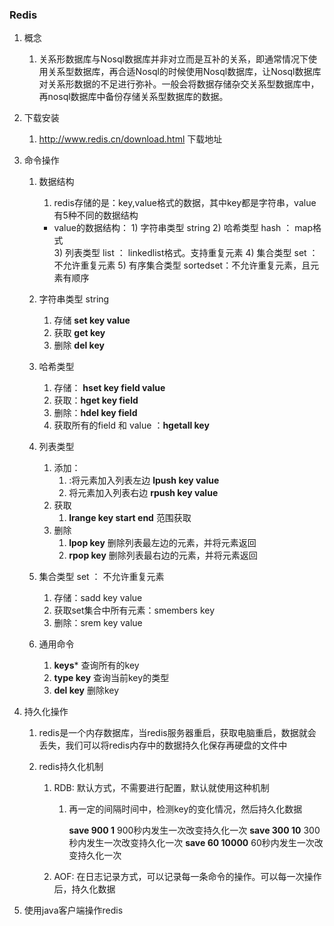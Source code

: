 ### Redis

1. 概念

   1. 关系形数据库与Nosql数据库并非对立而是互补的关系，即通常情况下使用关系型数据库，再合适Nosql的时候使用Nosql数据库，让Nosql数据库对关系形数据的不足进行弥补。一般会将数据存储杂交关系型数据库中，再nosql数据库中备份存储关系型数据库的数据。

2. 下载安装

   1. http://www.redis.cn/download.html 下载地址

3. 命令操作

   1. 数据结构

      1. redis存储的是：key,value格式的数据，其中key都是字符串，value有5种不同的数据结构

      * value的数据结构：
      			    	1) 字符串类型 string
      			2) 哈希类型 hash ： map格式  
      			3) 列表类型 list ： linkedlist格式。支持重复元素
      			4) 集合类型 set  ： 不允许重复元素
      			5) 有序集合类型 sortedset：不允许重复元素，且元素有顺序

   2. 字符串类型 string

      1. 存储  **set key value**
      2. 获取   **get key**
      3. 删除 **del key**

   3. 哈希类型

      1. 存储： **hset key field value**
      2. 获取：**hget key field** 
      3. 删除：**hdel key field**
      4. 获取所有的field 和 value ：**hgetall key**

   4. 列表类型

      1. 添加：
         1. :将元素加入列表左边 **lpush key value**
         2. 将元素加入列表右边 **rpush key value**
      2. 获取
         1. **lrange key start end** 范围获取
      3. 删除
         1. **lpop key** 删除列表最左边的元素，并将元素返回
         2. **rpop key** 删除列表最右边的元素，并将元素返回

   5. 集合类型 set ： 不允许重复元素

      1. 存储：sadd key value
      2. 获取set集合中所有元素：smembers key 
      3. 删除：srem key value

   6. 通用命令

      1. **keys*** 查询所有的key
      2. **type key** 查询当前key的类型
      3. **del key** 删除key

4. 持久化操作

   1. redis是一个内存数据库，当redis服务器重启，获取电脑重启，数据就会丢失，我们可以将redis内存中的数据持久化保存再硬盘的文件中

   2. redis持久化机制

      1. RDB: 默认方式，不需要进行配置，默认就使用这种机制

         1. 再一定的间隔时间中，检测key的变化情况，然后持久化数据

            **save 900 1**		900秒内发生一次改变持久化一次
            **save 300 10**		300秒内发生一次改变持久化一次
            **save 60  10000**	60秒内发生一次改变持久化一次

      2. AOF: 在日志记录方式，可以记录每一条命令的操作。可以每一次操作后，持久化数据

5. 使用java客户端操作redis

   

   